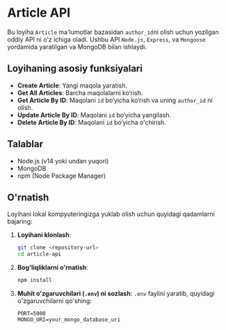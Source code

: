 # Article API

Bu loyiha `Article` ma'lumotlar bazasidan `author_id`ni olish uchun yozilgan oddiy API ni o'z ichiga oladi. Ushbu API `Node.js`, `Express`, va `Mongoose` yordamida yaratilgan va MongoDB bilan ishlaydi.

## Loyihaning asosiy funksiyalari

- **Create Article**: Yangi maqola yaratish.
- **Get All Articles**: Barcha maqolalarni ko‘rish.
- **Get Article By ID**: Maqolani `id` bo‘yicha ko‘rish va uning `author_id` ni olish.
- **Update Article By ID**: Maqolani `id` bo‘yicha yangilash.
- **Delete Article By ID**: Maqolani `id` bo‘yicha o'chirish.

## Talablar

- Node.js (v14 yoki undan yuqori)
- MongoDB
- npm (Node Package Manager)

## O'rnatish

Loyihani lokal kompyuteringizga yuklab olish uchun quyidagi qadamlarni bajaring:

1. **Loyihani klonlash**:
    ```bash
    git clone <repository-url>
    cd article-api
    ```

2. **Bog'liqliklarni o'rnatish**:
    ```bash
    npm install
    ```

3. **Muhit o'zgaruvchilari (`.env`) ni sozlash**:
   `.env` faylini yaratib, quyidagi o'zgaruvchilarni qo'shing:
   ```env
   PORT=5000
   MONGO_URI=your_mongo_database_uri
